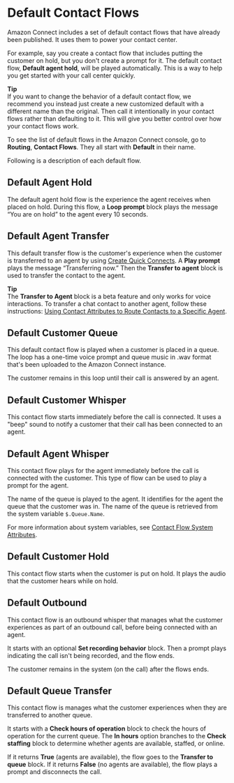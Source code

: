 # Default Contact Flows<a name="contact-flow-default"></a>

Amazon Connect includes a set of default contact flows that have already been published\. It uses them to power your contact center\. 

For example, say you create a contact flow that includes putting the customer on hold, but you don't create a prompt for it\. The default contact flow, **Default agent hold**, will be played automatically\. This is a way to help you get started with your call center quickly\.

**Tip**  
If you want to change the behavior of a default contact flow, we recommend you instead just create a new customized default with a different name than the original\. Then call it intentionally in your contact flows rather than defaulting to it\. This will give you better control over how your contact flows work\.

To see the list of default flows in the Amazon Connect console, go to **Routing**, **Contact Flows**\. They all start with **Default** in their name\. 

Following is a description of each default flow\.

## Default Agent Hold<a name="default-agent-hold"></a>

The default agent hold flow is the experience the agent receives when placed on hold\. During this flow, a **Loop prompt** block plays the message “You are on hold” to the agent every 10 seconds\. 

## Default Agent Transfer<a name="default-agent-transfer"></a>

This default transfer flow is the customer's experience when the customer is transferred to an agent by using [Create Quick Connects](transfer.md#quick-connects)\. A **Play prompt** plays the message “Transferring now\.” Then the **Transfer to agent** block is used to transfer the contact to the agent\. 

**Tip**  
The **Transfer to Agent** block is a beta feature and only works for voice interactions\. To transfer a chat contact to another agent, follow these instructions: [Using Contact Attributes to Route Contacts to a Specific Agent](transfer.md#use-attribs-agent-queue)\.

## Default Customer Queue<a name="default-customer-queue"></a>

This default contact flow is played when a customer is placed in a queue\. The loop has a one\-time voice prompt and queue music in \.wav format that's been uploaded to the Amazon Connect instance\. 

The customer remains in this loop until their call is answered by an agent\.

## Default Customer Whisper<a name="default-customer-whisper"></a>

This contact flow starts immediately before the call is connected\. It uses a "beep" sound to notify a customer that their call has been connected to an agent\. 

## Default Agent Whisper<a name="default-agent-whisper"></a>

This contact flow plays for the agent immediately before the call is connected with the customer\. This type of flow can be used to play a prompt for the agent\. 

The name of the queue is played to the agent\. It identifies for the agent the queue that the customer was in\. The name of the queue is retrieved from the system variable `$.Queue.Name`\. 

For more information about system variables, see [Contact Flow System Attributes](connect-attrib-list.md#attribs-system-table)\.

## Default Customer Hold<a name="default-customer-hold"></a>

This contact flow starts when the customer is put on hold\. It plays the audio that the customer hears while on hold\. 

## Default Outbound<a name="default-outbound"></a>

This contact flow is an outbound whisper that manages what the customer experiences as part of an outbound call, before being connected with an agent\. 

It starts with an optional **Set recording behavior** block\. Then a prompt plays indicating the call isn't being recorded, and the flow ends\.

The customer remains in the system \(on the call\) after the flows ends\. 

## Default Queue Transfer<a name="default-queue-transfer"></a>

This contact flow is manages what the customer experiences when they are transferred to another queue\.

It starts with a **Check hours of operation** block to check the hours of operation for the current queue\. The **In hours** option branches to the **Check staffing** block to determine whether agents are available, staffed, or online\. 

If it returns **True** \(agents are available\), the flow goes to the **Transfer to queue** block\. If it returns **False** \(no agents are available\), the flow plays a prompt and disconnects the call\.